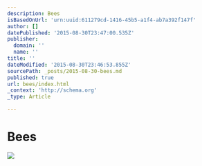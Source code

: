 ```yaml
---
description: Bees
isBasedOnUrl: 'urn:uuid:611279cd-1416-45b5-a1f4-ab7a392f147f'
author: []
datePublished: '2015-08-30T23:47:00.535Z'
publisher:
  domain: ''
  name: ''
title: ''
dateModified: '2015-08-30T23:46:53.855Z'
sourcePath: _posts/2015-08-30-bees.md
published: true
url: bees/index.html
_context: 'http://schema.org'
_type: Article

---
```

# Bees
![](https://the-grid-user-content.s3-us-west-2.amazonaws.com/a4d1aba8-baa8-4a88-99e5-b671f27cfa44.png)